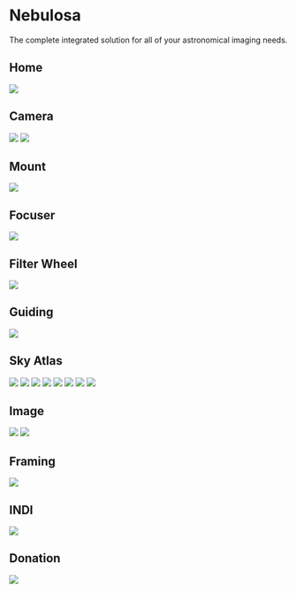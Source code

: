 # Nebulosa

The complete integrated solution for all of your astronomical imaging needs.

## Home

![](home.png)

## Camera

![](camera.1.png)
![](camera.2.png)

## Mount

![](mount.png)

## Focuser

![](focuser.png)

## Filter Wheel

![](filter-wheel.png)

## Guiding

![](guiding.png)

## Sky Atlas

![](atlas.1.png)
![](atlas.2.png)
![](atlas.3.png)
![](atlas.4.png)
![](atlas.5.png)
![](atlas.6.png)
![](atlas.7.png)
![](atlas.8.png)

## Image

![](image.png)
![](image.2.png)

## Framing

![](framing.png)

## INDI

![](indi.png)

## Donation

[![](src/assets/images/donate-with-paypal-blue.svg)](https://www.paypal.com/donate/?hosted_button_id=U8TGGJTKSZUCA)
